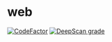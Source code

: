# web

[![CodeFactor](https://www.codefactor.io/repository/github/mx-space/web/badge)](https://www.codefactor.io/repository/github/mx-space/web)
[![DeepScan grade](https://deepscan.io/api/teams/7938/projects/10822/branches/154495/badge/grade.svg)](https://deepscan.io/dashboard#view=project&tid=7938&pid=10822&bid=154495)
